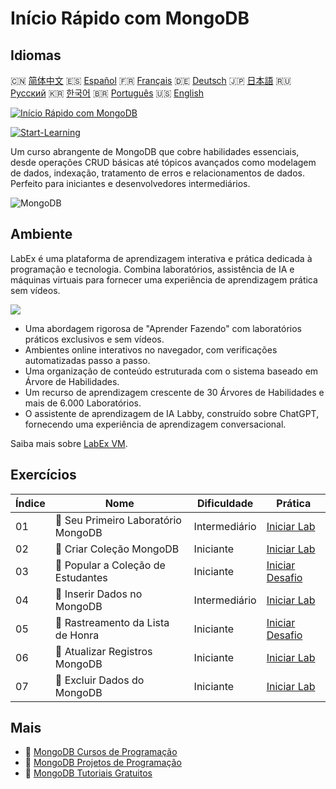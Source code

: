 # Início Rápido com MongoDB

## Idiomas

🇨🇳 [简体中文](README_zh.md) 🇪🇸 [Español](README_es.md) 🇫🇷 [Français](README_fr.md) 🇩🇪 [Deutsch](README_de.md) 🇯🇵 [日本語](README_ja.md) 🇷🇺 [Русский](README_ru.md) 🇰🇷 [한국어](README_ko.md) 🇧🇷 [Português](README_pt.md) 🇺🇸 [English](README.md) 

[![Início Rápido com MongoDB](https://cover-creator.labex.io/quick-start-with-mongodb.png?lang=pt)](https://labex.io/pt/courses/quick-start-with-mongodb)

[![Start-Learning](https://img.shields.io/badge/Start-Learning-whitesmoke?style=for-the-badge)](https://labex.io/pt/courses/quick-start-with-mongodb)

Um curso abrangente de MongoDB que cobre habilidades essenciais, desde operações CRUD básicas até tópicos avançados como modelagem de dados, indexação, tratamento de erros e relacionamentos de dados. Perfeito para iniciantes e desenvolvedores intermediários.

![MongoDB](https://img.shields.io/badge/MongoDB-whitesmoke?style=for-the-badge&logo=mongodb)


## Ambiente

LabEx é uma plataforma de aprendizagem interativa e prática dedicada à programação e tecnologia. Combina laboratórios, assistência de IA e máquinas virtuais para fornecer uma experiência de aprendizagem prática sem vídeos.

![](https://tutorial-screenshot.getvm.io/images/vm-1725247253.png)

- Uma abordagem rigorosa de "Aprender Fazendo" com laboratórios práticos exclusivos e sem vídeos.
- Ambientes online interativos no navegador, com verificações automatizadas passo a passo.
- Uma organização de conteúdo estruturada com o sistema baseado em Árvore de Habilidades.
- Um recurso de aprendizagem crescente de 30 Árvores de Habilidades e mais de 6.000 Laboratórios.
- O assistente de aprendizagem de IA Labby, construído sobre ChatGPT, fornecendo uma experiência de aprendizagem conversacional.

Saiba mais sobre [LabEx VM](https://support.labex.io/using-labex/virtual-machine).

## Exercícios

|   Índice | Nome                                | Dificuldade   | Prática                                                                                                                     |
|----------|-------------------------------------|---------------|-----------------------------------------------------------------------------------------------------------------------------|
|       01 | 📖 Seu Primeiro Laboratório MongoDB | Intermediário | <a target='_blank' href='https://labex.io/pt/tutorials/mongodb-your-first-mongodb-lab-420660'>Iniciar Lab</a>               |
|       02 | 📖 Criar Coleção MongoDB            | Iniciante     | <a target='_blank' href='https://labex.io/pt/tutorials/mongodb-create-mongodb-collection-420695'>Iniciar Lab</a>            |
|       03 | 🎯 Popular a Coleção de Estudantes  | Iniciante     | <a target='_blank' href='https://labex.io/pt/tutorials/mongodb-populate-the-students-collection-425481'>Iniciar Desafio</a> |
|       04 | 📖 Inserir Dados no MongoDB         | Intermediário | <a target='_blank' href='https://labex.io/pt/tutorials/mongodb-insert-data-in-mongodb-420696'>Iniciar Lab</a>               |
|       05 | 🎯 Rastreamento da Lista de Honra   | Iniciante     | <a target='_blank' href='https://labex.io/pt/tutorials/mongodb-honor-roll-tracker-425476'>Iniciar Desafio</a>               |
|       06 | 📖 Atualizar Registros MongoDB      | Iniciante     | <a target='_blank' href='https://labex.io/pt/tutorials/mongodb-update-mongodb-records-420823'>Iniciar Lab</a>               |
|       07 | 📖 Excluir Dados do MongoDB         | Iniciante     | <a target='_blank' href='https://labex.io/pt/tutorials/mongodb-delete-mongodb-data-420822'>Iniciar Lab</a>                  |

## Mais

- 🔗 [MongoDB Cursos de Programação](https://github.com/labex-labs/awesome-programming-courses)
- 🔗 [MongoDB Projetos de Programação](https://github.com/labex-labs/awesome-programming-projects)
- 🔗 [MongoDB Tutoriais Gratuitos](https://github.com/labex-labs/mongodb-free-tutorials)

